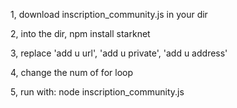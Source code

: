 1, download inscription_community.js in your dir

2, into the dir, npm install starknet

3, replace 'add u url', 'add u private', 'add u address'

4, change the num of for loop

5, run with: node inscription_community.js
